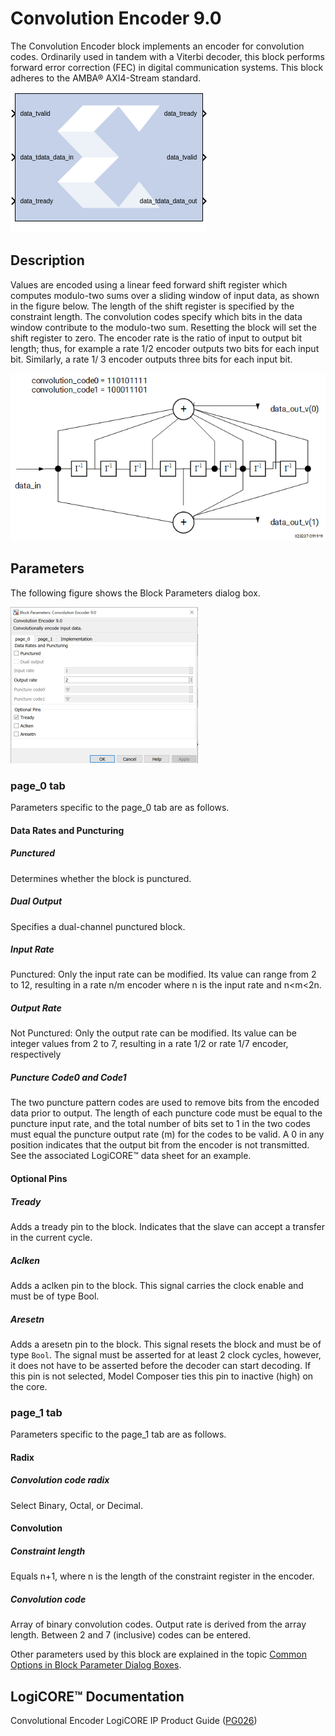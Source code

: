 # Convolution Encoder 9.0

The Convolution Encoder block implements an encoder for
convolution codes. Ordinarily used in tandem with a Viterbi decoder,
this block performs forward error correction (FEC) in digital
communication systems. This block adheres to the AMBA® AXI4-Stream
standard.

![](./Images/block.png)

## Description
Values are encoded using a linear feed forward shift register which
computes modulo-two sums over a sliding window of input data, as shown
in the figure below. The length of the shift register is specified by
the constraint length. The convolution codes specify which bits in the
data window contribute to the modulo-two sum. Resetting the block will
set the shift register to zero. The encoder rate is the ratio of input
to output bit length; thus, for example a rate 1/2 encoder outputs two
bits for each input bit. Similarly, a rate 1/ 3 encoder outputs three
bits for each input bit.

  
![](./Images/yvc1538085387182.png)  

## Parameters

The following figure shows the Block Parameters dialog box.

![](./Images/raw1647549094196.png)

### page_0 tab  
Parameters specific to the page_0 tab are as follows.
#### Data Rates and Puncturing  
##### Punctured  
Determines whether the block is punctured.

##### Dual Output  
Specifies a dual-channel punctured block.

##### Input Rate  
Punctured: Only the input rate can be modified. Its value can range from
2 to 12, resulting in a rate n/m encoder where n is the input rate and
n\<m\<2n.

##### Output Rate  
Not Punctured: Only the output rate can be modified. Its value can be
integer values from 2 to 7, resulting in a rate 1/2 or rate 1/7 encoder,
respectively

##### Puncture Code0 and Code1  
The two puncture pattern codes are used to remove bits from the encoded
data prior to output. The length of each puncture code must be equal to
the puncture input rate, and the total number of bits set to 1 in the
two codes must equal the puncture output rate (m) for the codes to be
valid. A 0 in any position indicates that the output bit from the
encoder is not transmitted. See the associated LogiCORE™ data sheet for
an example.

#### Optional Pins  
##### Tready  
Adds a tready pin to the block. Indicates that the slave can accept a
transfer in the current cycle.

##### Aclken  
Adds a aclken pin to the block. This signal carries the clock enable and
must be of type Bool.

##### Aresetn  
Adds a aresetn pin to the block. This signal resets the block and must
be of type `Bool`. The signal must be asserted for at least 2 clock
cycles, however, it does not have to be asserted before the decoder can
start decoding. If this pin is not selected, Model Composer ties this
pin to inactive (high) on the core.

### page_1 tab  
Parameters specific to the page_1 tab are as follows.

#### Radix  
##### Convolution code radix  
Select Binary, Octal, or Decimal.

#### Convolution  
##### Constraint length  
Equals n+1, where n is the length of the constraint register in the
encoder.

##### Convolution code  
Array of binary convolution codes. Output rate is derived from the array
length. Between 2 and 7 (inclusive) codes can be entered.

Other parameters used by this block are explained in the topic [Common
Options in Block Parameter Dialog
Boxes](common-options-in-block-parameter-dialog-boxes-aa1032308.html).

## LogiCORE™ Documentation

Convolutional Encoder LogiCORE IP Product Guide
([PG026](https://docs.xilinx.com/access/sources/ud/document?isLatest=true&url=pg026_convolution&ft:locale=en-US))
